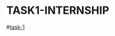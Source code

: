 # TASK1-INTERNSHIP
#[task-1](https://github.com/Sony-Dodla/TASK1-INTERNSHIP/blob/main/landpage.html)<br>
